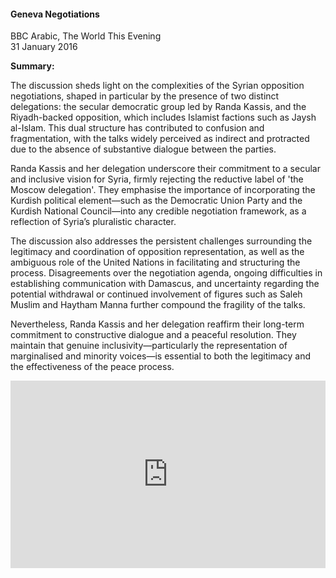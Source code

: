 <h4>Geneva Negotiations</h4>

BBC Arabic, The World This Evening  
31 January 2016

<b>Summary:</b>

The discussion sheds light on the complexities of the Syrian opposition negotiations, shaped in particular by the presence of two distinct delegations: the secular democratic group led by Randa Kassis, and the Riyadh-backed opposition, which includes Islamist factions such as Jaysh al-Islam. This dual structure has contributed to confusion and fragmentation, with the talks widely perceived as indirect and protracted due to the absence of substantive dialogue between the parties.

Randa Kassis and her delegation underscore their commitment to a secular and inclusive vision for Syria, firmly rejecting the reductive label of 'the Moscow delegation'. They emphasise the importance of incorporating the Kurdish political element—such as the Democratic Union Party and the Kurdish National Council—into any credible negotiation framework, as a reflection of Syria’s pluralistic character.

The discussion also addresses the persistent challenges surrounding the legitimacy and coordination of opposition representation, as well as the ambiguous role of the United Nations in facilitating and structuring the process. Disagreements over the negotiation agenda, ongoing difficulties in establishing communication with Damascus, and uncertainty regarding the potential withdrawal or continued involvement of figures such as Saleh Muslim and Haytham Manna further compound the fragility of the talks.

Nevertheless, Randa Kassis and her delegation reaffirm their long-term commitment to constructive dialogue and a peaceful resolution. They maintain that genuine inclusivity—particularly the representation of marginalised and minority voices—is essential to both the legitimacy and the effectiveness of the peace process.

<p></p>
<center>
<div style="display: flex; justify-content: center; position:relative;width: 100%;height: 300px;"><iframe
    src="https://iframe.mediadelivery.net/embed/460223/001591fc-af7a-407f-b57d-c565313f449d?autoplay=false&loop=false&muted=false&preload=true&responsive=true"
    loading="lazy" style="border:0;height:100%;width: 520px;"
    allow="accelerometer;gyroscope;autoplay;encrypted-media;picture-in-picture;" allowfullscreen="true"></iframe>
</div>
</center>  
<p></p>	
